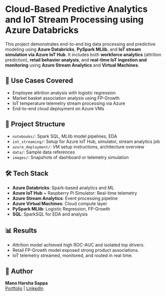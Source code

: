# Cloud-Based Predictive Analytics and IoT Stream Processing using Azure Databricks

This project demonstrates end-to-end big data processing and predictive modeling using **Azure Databricks**, **PySpark MLlib**, and **IoT stream simulation via Azure IoT Hub**. It includes both **workforce analytics** (attrition prediction), **retail behavior analysis**, and **real-time IoT ingestion and monitoring** using **Azure Stream Analytics** and **Virtual Machines**.

## 🚀 Use Cases Covered

- Employee attrition analysis with logistic regression
- Market basket association analysis using FP-Growth
- IoT temperature telemetry stream processing via Azure
- End-to-end cloud deployment on Azure VMs

## 📁 Project Structure

- `notebooks/`: Spark SQL, MLlib model pipelines, EDA
- `iot_streaming/`: Setup for Azure IoT Hub, simulator, stream analytics job
- `azure_deployment/`: VM setup instructions, architecture overview
- `data/`: Sample data references
- `images/`: Snapshots of dashboard or telemetry simulation

## 🛠️ Tech Stack

- **Azure Databricks**: Spark-based analytics and ML
- **Azure IoT Hub** + Raspberry Pi Simulator: Real-time telemetry
- **Azure Stream Analytics**: Event processing pipeline
- **Azure Virtual Machines**: Cloud compute layer
- **PySpark MLlib**: Logistic Regression, FP-Growth
- **SQL**: SparkSQL for EDA and analysis

## 📊 Results

- Attrition model achieved high ROC-AUC and isolated top drivers.
- Retail FP-Growth model exposed strong product associations.
- IoT telemetry streamed, monitored, and routed in real time.

## 📌 Author
**Mano Harsha Sappa**  
[Portfolio](https://manoharshasappa.github.io/portfolio_ManoHarshaSappa/) | [LinkedIn](https://linkedin.com/in/manoharshasappa)
